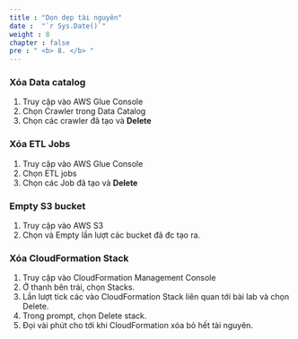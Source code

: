 ```yaml
---
title : "Dọn dẹp tài nguyên"
date :  "`r Sys.Date()`" 
weight : 8
chapter : false
pre : " <b> 8. </b> "
---
```


### Xóa Data catalog
1. Truy cập vào AWS Glue Console
2. Chọn Crawler trong Data Catalog
3. Chọn các crawler đã tạo và **Delete**

### Xóa ETL Jobs
1. Truy cập vào AWS Glue Console
2. Chọn ETL jobs
3. Chọn các Job đã tạo và **Delete**

### Empty S3 bucket
1. Truy cập vào AWS S3 
2. Chọn và Empty lần lượt các bucket đã đc tạo ra.

### Xóa CloudFormation Stack
1. Truy cập vào CloudFormation Management Console
2. Ở thanh bên trái, chọn Stacks.
3. Lần lượt tick các vào CloudFormation Stack liên quan tới bài lab và chọn Delete.
4. Trong prompt, chọn Delete stack.
5. Đọi vài phút cho tới khi CloudFormation xóa bỏ hết tài nguyên.